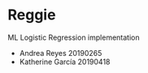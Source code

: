 # Reggie
ML Logistic Regression implementation

- Andrea Reyes 20190265
- Katherine García 20190418

